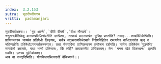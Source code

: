 ```yaml
---
index:  3.2.153
sutra:  सूददीपदीक्षश्च
vritti:  padamanjari
---
```


	सूददीपदीक्षश्च।। `षूद क्षरणे`,`दीपी दीप्तौ`,`दीक्ष मौण्ड्ये`।
	ननुताच्छीलिकेषु वासरूपविधिर्नास्तीति ज्ञापितम्, तत्कथं वाऽसरूपेण युजिह प्राप्नोति? तत्राह---ताच्छीलिकेष्विति। प्रायिकत्वस्य चायमेव प्रतिषेधो लिङ्गम्, सर्वत्र वाऽसरूपविधेरभावे विशेषविहितेन रप्रत्ययेन बाधितत्वादेव युज् न भविष्यतीति प्रतिषेधोऽयमनर्थकस्स्यात्। तथा चेत्यादिना प्रायिकत्वस्य प्रयोजनं दर्शयति। नानेन प्रतिषेधेन युज्रयोरेव समावेशो ज्ञाप्यते, यथा भाष्ये प्रतिभासः, किं तर्हि? ज्ञापकस्यैव प्रायिकत्वम्। तेन `गन्ता खेटं विकत्थनः` इत्यपि भवति। एतच्च पूर्वमेवोक्तम्। 
	अथ वा नन्द्यदिष्विति। योगविभागस्त्विदानीं वैचित्र्यार्थः।।
